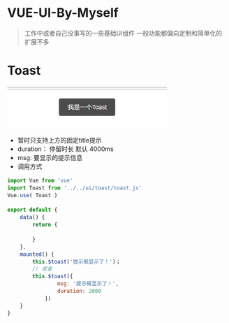 # VUE-UI-By-Myself
> 工作中或者自己没事写的一些基础UI组件 一般功能都偏向定制和简单化的 扩展不多

# Toast
![Toast效果图](https://github.com/542154968/VUE-UI-By-Myself/blob/master/toast/%E6%95%88%E6%9E%9C%E5%9B%BE%E7%89%87.jpg)
- 暂时只支持上方的固定title提示 
- duration： 停留时长 默认 4000ms
- msg: 要显示的提示信息
- 调用方式
```javascript
import Vue from 'vue'
import Toast from '../../ui/toast/toast.js'
Vue.use( Toast )

export default {
    data() {
        return {

        }
    },
    mounted() {
        this.$toast('提示框显示了！')；
        // 或者
        this.$toast({ 
                msg: '提示框显示了！',
                duration: 2000
            })
    }
}
```
